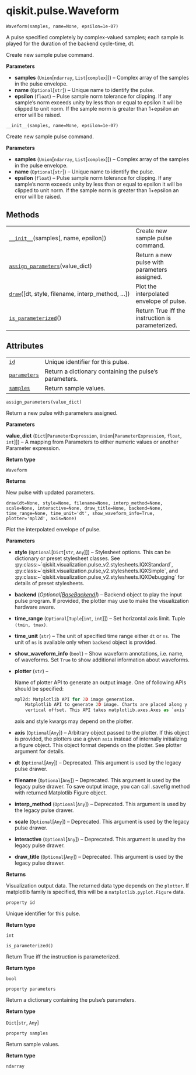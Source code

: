 # qiskit.pulse.Waveform



`Waveform(samples, name=None, epsilon=1e-07)`

A pulse specified completely by complex-valued samples; each sample is played for the duration of the backend cycle-time, dt.

Create new sample pulse command.

**Parameters**

*   **samples** (`Union`\[`ndarray`, `List`\[`complex`]]) – Complex array of the samples in the pulse envelope.
*   **name** (`Optional`\[`str`]) – Unique name to identify the pulse.
*   **epsilon** (`float`) – Pulse sample norm tolerance for clipping. If any sample’s norm exceeds unity by less than or equal to epsilon it will be clipped to unit norm. If the sample norm is greater than 1+epsilon an error will be raised.



`__init__(samples, name=None, epsilon=1e-07)`

Create new sample pulse command.

**Parameters**

*   **samples** (`Union`\[`ndarray`, `List`\[`complex`]]) – Complex array of the samples in the pulse envelope.
*   **name** (`Optional`\[`str`]) – Unique name to identify the pulse.
*   **epsilon** (`float`) – Pulse sample norm tolerance for clipping. If any sample’s norm exceeds unity by less than or equal to epsilon it will be clipped to unit norm. If the sample norm is greater than 1+epsilon an error will be raised.

## Methods

|                                                                                                                        |                                                   |
| ---------------------------------------------------------------------------------------------------------------------- | ------------------------------------------------- |
| [`__init__`](#qiskit.pulse.Waveform.__init__ "qiskit.pulse.Waveform.__init__")(samples\[, name, epsilon])              | Create new sample pulse command.                  |
| [`assign_parameters`](#qiskit.pulse.Waveform.assign_parameters "qiskit.pulse.Waveform.assign_parameters")(value\_dict) | Return a new pulse with parameters assigned.      |
| [`draw`](#qiskit.pulse.Waveform.draw "qiskit.pulse.Waveform.draw")(\[dt, style, filename, interp\_method, …])          | Plot the interpolated envelope of pulse.          |
| [`is_parameterized`](#qiskit.pulse.Waveform.is_parameterized "qiskit.pulse.Waveform.is_parameterized")()               | Return True iff the instruction is parameterized. |

## Attributes

|                                                                                      |                                                        |
| ------------------------------------------------------------------------------------ | ------------------------------------------------------ |
| [`id`](#qiskit.pulse.Waveform.id "qiskit.pulse.Waveform.id")                         | Unique identifier for this pulse.                      |
| [`parameters`](#qiskit.pulse.Waveform.parameters "qiskit.pulse.Waveform.parameters") | Return a dictionary containing the pulse’s parameters. |
| [`samples`](#qiskit.pulse.Waveform.samples "qiskit.pulse.Waveform.samples")          | Return sample values.                                  |



`assign_parameters(value_dict)`

Return a new pulse with parameters assigned.

**Parameters**

**value\_dict** (`Dict`\[`ParameterExpression`, `Union`\[`ParameterExpression`, `float`, `int`]]) – A mapping from Parameters to either numeric values or another Parameter expression.

**Return type**

`Waveform`

**Returns**

New pulse with updated parameters.



`draw(dt=None, style=None, filename=None, interp_method=None, scale=None, interactive=None, draw_title=None, backend=None, time_range=None, time_unit='dt', show_waveform_info=True, plotter='mpl2d', axis=None)`

Plot the interpolated envelope of pulse.

**Parameters**

*   **style** (`Optional`\[`Dict`\[`str`, `Any`]]) – Stylesheet options. This can be dictionary or preset stylesheet classes. See :py:class:\~\`qiskit.visualization.pulse\_v2.stylesheets.IQXStandard\`, :py:class:\~\`qiskit.visualization.pulse\_v2.stylesheets.IQXSimple\`, and :py:class:\~\`qiskit.visualization.pulse\_v2.stylesheets.IQXDebugging\` for details of preset stylesheets.

*   **backend** (*Optional\[*[*BaseBackend*](qiskit.providers.BaseBackend#qiskit.providers.BaseBackend "qiskit.providers.BaseBackend")*]*) – Backend object to play the input pulse program. If provided, the plotter may use to make the visualization hardware aware.

*   **time\_range** (`Optional`\[`Tuple`\[`int`, `int`]]) – Set horizontal axis limit. Tuple `(tmin, tmax)`.

*   **time\_unit** (`str`) – The unit of specified time range either `dt` or `ns`. The unit of `ns` is available only when `backend` object is provided.

*   **show\_waveform\_info** (`bool`) – Show waveform annotations, i.e. name, of waveforms. Set `True` to show additional information about waveforms.

*   **plotter** (`str`) –

    Name of plotter API to generate an output image. One of following APIs should be specified:

    ```python
    mpl2d: Matplotlib API for 2D image generation.
        Matplotlib API to generate 2D image. Charts are placed along y axis with
        vertical offset. This API takes matplotlib.axes.Axes as `axis` input.
    ```

    axis and style kwargs may depend on the plotter.

*   **axis** (`Optional`\[`Any`]) – Arbitrary object passed to the plotter. If this object is provided, the plotters use a given `axis` instead of internally initializing a figure object. This object format depends on the plotter. See plotter argument for details.

*   **dt** (`Optional`\[`Any`]) – Deprecated. This argument is used by the legacy pulse drawer.

*   **filename** (`Optional`\[`Any`]) – Deprecated. This argument is used by the legacy pulse drawer. To save output image, you can call .savefig method with returned Matplotlib Figure object.

*   **interp\_method** (`Optional`\[`Any`]) – Deprecated. This argument is used by the legacy pulse drawer.

*   **scale** (`Optional`\[`Any`]) – Deprecated. This argument is used by the legacy pulse drawer.

*   **interactive** (`Optional`\[`Any`]) – Deprecated. This argument is used by the legacy pulse drawer.

*   **draw\_title** (`Optional`\[`Any`]) – Deprecated. This argument is used by the legacy pulse drawer.

**Returns**

Visualization output data. The returned data type depends on the `plotter`. If matplotlib family is specified, this will be a `matplotlib.pyplot.Figure` data.



`property id`

Unique identifier for this pulse.

**Return type**

`int`



`is_parameterized()`

Return True iff the instruction is parameterized.

**Return type**

`bool`



`property parameters`

Return a dictionary containing the pulse’s parameters.

**Return type**

`Dict`\[`str`, `Any`]



`property samples`

Return sample values.

**Return type**

`ndarray`
